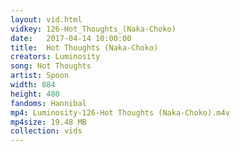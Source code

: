 ```yaml
---
layout: vid.html
vidkey: 126-Hot_Thoughts_(Naka-Choko)
date:   2017-04-14 10:00:00
title:  Hot Thoughts (Naka-Choko)
creators: Luminosity
song: Hot Thoughts
artist: Spoon
width: 884
height: 480
fandoms: Hannibal
mp4: Luminosity-126-Hot Thoughts (Naka-Choko).m4v
mp4size: 19.48 MB
collection: vids
---
```


  <div>
  
  </div>
  